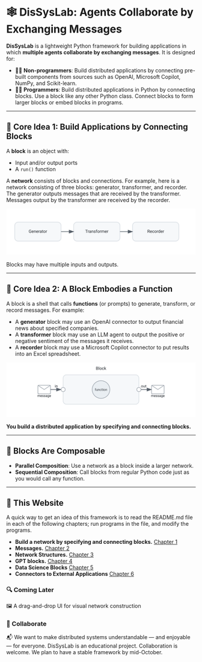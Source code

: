 # 🕸️ DisSysLab: Agents Collaborate by Exchanging Messages

**DisSysLab** is a lightweight Python framework for building applications in which **multiple agents collaborate by exchanging messages**. It is designed for:

- 🧑‍🎓 **Non-programmers**: Build distributed applications by connecting pre-built components from sources such as OpenAI, Microsoft Copilot, NumPy, and Scikit-learn.  
- 🧑‍💻 **Programmers**: Build distributed applications in Python by connecting blocks. Use a block like any other Python class. Connect blocks to form larger blocks or embed blocks in programs.

---

## 🔧 Core Idea 1: Build Applications by Connecting Blocks

A **block** is an object with:

- Input and/or output ports  
- A `run()` function  

A **network** consists of blocks and connections. For example, here is a network consisting of three blocks: generator, transformer, and recorder. The generator outputs messages that are received by the transformer. Messages output by the transformer are received by the recorder.



![Example Network Diagram](docs/images/simple_network.svg)

Blocks may have multiple inputs and outputs.

---

## 🔧 Core Idea 2: A Block Embodies a Function

A block is a shell that calls **functions** (or prompts) to generate, transform, or record messages. For example:

- A **generator** block may use an OpenAI connector to output financial news about specified companies.  
- A **transformer** block may use an LLM agent to output the positive or negative sentiment of the messages it receives.  
- A **recorder** block may use a Microsoft Copilot connector to put results into an Excel spreadsheet.

 ![Block Embodies a Function](docs/images/block_embodies_function.svg)

**You build a distributed application by specifying and connecting blocks.**

---

## 🧩 Blocks Are Composable

- **Parallel Composition**: Use a network as a block inside a larger network.  
- **Sequential Composition**: Call blocks from regular Python code just as you would call any function.

---

## 🚦 This Website

A quick way to get an idea of this framework is to read the README.md file in each of the following chapters; run programs in the file, and modify the programs.

- **Build a network by specifying and connecting blocks.** [Chapter 1](dsl/examples/ch01_networks/README.md)
- **Messages.** [Chapter 2](dsl/examples/ch02_keys/README.md)
- **Network Structures.** [Chapter 3](dsl/examples/ch03_fanin_fanout/README.md)
- **GPT blocks.** [Chapter 4](dsl/examples/ch04_GPT/README.md)
- **Data Science Blocks** [Chapter 5](dsl/examples/ch05_ds/README.md)
- **Connectors to External Applications** [Chapter 6](dsl/examples/ch06_git/README.md)

### 🔍 Coming Later
🖼️ A drag-and-drop UI for visual network construction

### 🤝 Collaborate
📬 We want to make distributed systems understandable — and enjoyable — for everyone.
DisSysLab is an educational project. Collaboration is welcome. We plan to have a stable framework by mid-October.